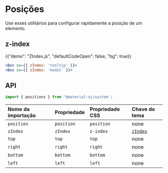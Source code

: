 # Posições

<p class="description">Use esses utilitários para configurar rapidamente a posição de um elemento.</p>

## z-index

{{"demo": "ZIndex.js", "defaultCodeOpen": false, "bg": true}}

```jsx
<Box sx={{ zIndex: 'tooltip' }}>
<Box sx={{ zIndex: 'modal' }}>
```

## API

```js
import { positions } from '@material-ui/system';
```

| Nome da importação | Propriedade | Propriedade CSS | Chave do tema                                                           |
| :----------------- | :---------- | :-------------- | :---------------------------------------------------------------------- |
| `position`         | `position`  | `position`      | none                                                                    |
| `zIndex`           | `zIndex`    | `z-index`       | [`zIndex`](/material/customization/default-theme/?expand-path=$.zIndex) |
| `top`              | `top`       | `top`           | none                                                                    |
| `right`            | `right`     | `right`         | none                                                                    |
| `bottom`           | `bottom`    | `bottom`        | none                                                                    |
| `left`             | `left`      | `left`          | none                                                                    |
